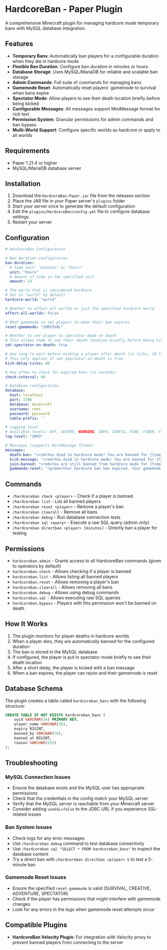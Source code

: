 # HardcoreBan - Paper Plugin

A comprehensive Minecraft plugin for managing hardcore mode temporary bans with MySQL database integration.

## Features

- **Temporary Bans**: Automatically ban players for a configurable duration when they die in hardcore mode
- **Flexible Ban Duration**: Configure ban duration in minutes or hours
- **Database Storage**: Uses MySQL/MariaDB for reliable and scalable ban storage
- **Admin Commands**: Full suite of commands for managing bans
- **Gamemode Reset**: Automatically reset players' gamemode to survival when bans expire
- **Spectator Mode**: Allow players to see their death location briefly before being kicked
- **Configurable Messages**: All messages support MiniMessage format for rich text
- **Permission System**: Granular permissions for admin commands and ban bypass
- **Multi-World Support**: Configure specific worlds as hardcore or apply to all worlds

## Requirements

- Paper 1.21.4 or higher
- MySQL/MariaDB database server

## Installation

1. Download the `HardcoreBan-Paper.jar` file from the releases section
2. Place the JAR file in your Paper server's `plugins` folder
3. Start your server once to generate the default configuration
4. Edit the `plugins/HardcoreBan/config.yml` file to configure database settings
5. Restart your server

## Configuration

```yaml
# HardcoreBan Configuration

# Ban duration configuration
ban-duration:
  # Time unit: "minutes" or "hours"
  unit: "hours"
  # Amount of time in the specified unit
  amount: 24

# The world that is considered hardcore
# Set to "world" by default
hardcore-world: "world"

# Whether to affect all worlds or just the specified hardcore world
affect-all-worlds: false

# What gamemode to set players to when their ban expires
reset-gamemode: "SURVIVAL"

# Whether to set player to spectator mode on death
# This allows them to see their death location briefly before being kicked
set-spectator-on-death: true

# How long to wait before kicking a player after death (in ticks, 20 ticks = 1 second)
# This only applies if set-spectator-on-death is true
kick-delay-ticks: 60

# How often to check for expired bans (in seconds)
check-interval: 60

# Database configuration
database:
  host: localhost
  port: 3306
  database: minecraft
  username: root
  password: password
  table-prefix: ''

# Logging level
# Available levels: OFF, SEVERE, WARNING, INFO, CONFIG, FINE, FINER, FINEST, ALL
log-level: "INFO"

# Messages (supports MiniMessage format)
messages:
  death-ban: "<red>You died in hardcore mode! You are banned for {time}."
  kick-message: "<red>You died in hardcore mode! You are banned for {time}."
  join-banned: "<red>You are still banned from hardcore mode for {time}."
  gamemode-reset: "<green>Your hardcore ban has expired. Your gamemode has been set to survival."
```

## Commands

- `/hardcoreban check <player>` - Check if a player is banned
- `/hardcoreban list` - List all banned players
- `/hardcoreban reset <player>` - Remove a player's ban
- `/hardcoreban clearall` - Remove all bans
- `/hardcoreban debug` - Run database connection tests
- `/hardcoreban sql <query>` - Execute a raw SQL query (admin only)
- `/hardcoreban directban <player> [minutes]` - Directly ban a player for testing

## Permissions

- `hardcoreban.admin` - Grants access to all HardcoreBan commands (given to operators by default)
- `hardcoreban.check` - Allows checking if a player is banned
- `hardcoreban.list` - Allows listing all banned players
- `hardcoreban.reset` - Allows removing a player's ban
- `hardcoreban.clearall` - Allows removing all bans
- `hardcoreban.debug` - Allows using debug commands
- `hardcoreban.sql` - Allows executing raw SQL queries
- `hardcoreban.bypass` - Players with this permission won't be banned on death

## How It Works

1. The plugin monitors for player deaths in hardcore worlds
2. When a player dies, they are automatically banned for the configured duration
3. The ban is stored in the MySQL database
4. If configured, the player is put in spectator mode briefly to see their death location
5. After a short delay, the player is kicked with a ban message
6. When a ban expires, the player can rejoin and their gamemode is reset

## Database Schema

The plugin creates a table called `hardcoreban_bans` with the following structure:

```sql
CREATE TABLE IF NOT EXISTS hardcoreban_bans (
    uuid VARCHAR(36) PRIMARY KEY,
    player_name VARCHAR(36),
    expiry BIGINT,
    banned_by VARCHAR(36),
    banned_at BIGINT,
    reason VARCHAR(255)
);
```

## Troubleshooting

### MySQL Connection Issues

- Ensure the database exists and the MySQL user has appropriate permissions
- Check that the credentials in the config match your MySQL server
- Verify that the MySQL server is reachable from your Minecraft server
- Consider adding `useSSL=false` to the JDBC URL if you experience SSL-related issues

### Ban System Issues

- Check logs for any error messages
- Use `/hardcoreban debug` command to test database connectivity
- Use `/hardcoreban sql "SELECT * FROM hardcoreban_bans"` to inspect the database content
- Try a direct ban with `/hardcoreban directban <player> 5` to test a 5-minute ban

### Gamemode Reset Issues

- Ensure the specified `reset-gamemode` is valid (SURVIVAL, CREATIVE, ADVENTURE, SPECTATOR)
- Check if the player has permissions that might interfere with gamemode changes
- Look for any errors in the logs when gamemode reset attempts occur

## Compatible Plugins

- **HardcoreBan Velocity Plugin**: For integration with Velocity proxy to prevent banned players from connecting to the server